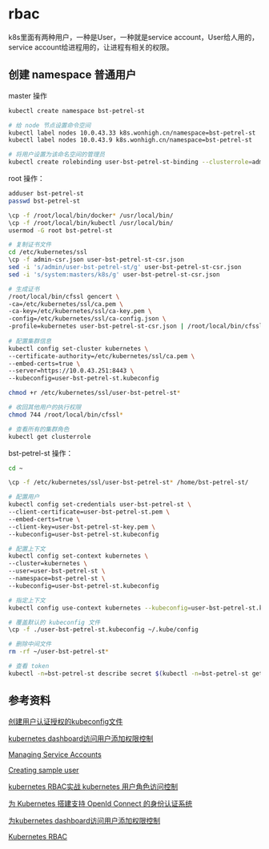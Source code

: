 # rbac

k8s里面有两种用户，一种是User，一种就是service account，User给人用的，service account给进程用的，让进程有相关的权限。

## 创建 namespace 普通用户

master 操作

```sh
kubectl create namespace bst-petrel-st

# 给 node 节点设置命令空间
kubectl label nodes 10.0.43.33 k8s.wonhigh.cn/namespace=bst-petrel-st
kubectl label nodes 10.0.43.9 k8s.wonhigh.cn/namespace=bst-petrel-st

# 将用户设置为该命名空间的管理员
kubectl create rolebinding user-bst-petrel-st-binding --clusterrole=admin --user=user-bst-petrel-st --namespace=bst-petrel-st
```

root 操作：

```sh
adduser bst-petrel-st
passwd bst-petrel-st 

\cp -f /root/local/bin/docker* /usr/local/bin/
\cp -f /root/local/bin/kubectl /usr/local/bin/
usermod -G root bst-petrel-st

# 复制证书文件
cd /etc/kubernetes/ssl
\cp -f admin-csr.json user-bst-petrel-st-csr.json
sed -i 's/admin/user-bst-petrel-st/g' user-bst-petrel-st-csr.json
sed -i 's/system:masters/k8s/g' user-bst-petrel-st-csr.json

# 生成证书
/root/local/bin/cfssl gencert \
-ca=/etc/kubernetes/ssl/ca.pem \
-ca-key=/etc/kubernetes/ssl/ca-key.pem \
-config=/etc/kubernetes/ssl/ca-config.json \
-profile=kubernetes user-bst-petrel-st-csr.json | /root/local/bin/cfssljson -bare user-bst-petrel-st
	
# 配置集群信息
kubectl config set-cluster kubernetes \
--certificate-authority=/etc/kubernetes/ssl/ca.pem \
--embed-certs=true \
--server=https://10.0.43.251:8443 \
--kubeconfig=user-bst-petrel-st.kubeconfig

chmod +r /etc/kubernetes/ssl/user-bst-petrel-st*

# 收回其他用户的执行权限
chmod 744 /root/local/bin/cfssl*

# 查看所有的集群角色
kubectl get clusterrole
```

bst-petrel-st 操作：

```sh
cd ~

\cp -f /etc/kubernetes/ssl/user-bst-petrel-st* /home/bst-petrel-st/

# 配置用户
kubectl config set-credentials user-bst-petrel-st \
--client-certificate=user-bst-petrel-st.pem \
--embed-certs=true \
--client-key=user-bst-petrel-st-key.pem \
--kubeconfig=user-bst-petrel-st.kubeconfig

# 配置上下文  
kubectl config set-context kubernetes \
--cluster=kubernetes \
--user=user-bst-petrel-st \
--namespace=bst-petrel-st \
--kubeconfig=user-bst-petrel-st.kubeconfig

# 指定上下文  
kubectl config use-context kubernetes --kubeconfig=user-bst-petrel-st.kubeconfig

# 覆盖默认的 kubeconfig 文件
\cp -f ./user-bst-petrel-st.kubeconfig ~/.kube/config

# 删除中间文件
rm -rf ~/user-bst-petrel-st*

# 查看 token
kubectl -n=bst-petrel-st describe secret $(kubectl -n=bst-petrel-st get secret | grep user-bst-petrel-st | awk '{print $1}')

```

## 参考资料

[创建用户认证授权的kubeconfig文件](https://jimmysong.io/kubernetes-handbook/guide/kubectl-user-authentication-authorization.html)

[kubernetes dashboard访问用户添加权限控制](https://www.cnblogs.com/fuyuteng/p/9501079.html)

[Managing Service Accounts](https://kubernetes.io/docs/reference/access-authn-authz/service-accounts-admin/)

[Creating sample user](https://github.com/kubernetes/dashboard/wiki/Creating-sample-user)

[kubernetes RBAC实战 kubernetes 用户角色访问控制](https://studygolang.com/articles/11730?fr=sidebar)

[为 Kubernetes 搭建支持 OpenId Connect 的身份认证系统](https://www.ibm.com/developerworks/cn/cloud/library/cl-lo-openid-connect-kubernetes-authentication/index.html)

[为kubernetes dashboard访问用户添加权限控制](https://www.qikqiak.com/post/add-authorization-for-kubernetes-dashboard/)

[Kubernetes RBAC](https://www.mritd.me/2017/07/17/kubernetes-rbac-chinese-translation/)